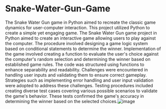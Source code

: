 # Snake-Water-Gun-Game
The Snake Water Gun game in Python aimed to recreate the classic game dynamics for user-computer interaction. This project utilized Python to create a simple yet engaging game.
The Snake Water Gun game project in Python aimed to create an interactive game allowing users to play against the computer.
The procedure involved designing a game logic system based on conditional statements to determine the winner.
Implementation of the game involved creating a function to evaluate the user's choice against the computer's random selection and determining the winner based on established game rules. The code was structured using functions to enhance separability and readability. 
Challenges were encountered in handling user inputs and validating them to ensure correct gameplay. Strategies such as implementing error handling and user input validation were adopted to address these challenges. Testing procedures included creating diverse test cases covering various possible scenarios to validate the game's behavior. These tests confirmed the game's accuracy in determining the winner based on the selected choices.![image](https://github.com/nishant070504/Snake-Water-Gun-Game/assets/145639725/1bea18c0-ec31-4d61-a6d8-358bb8db9c65)

